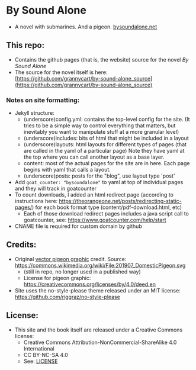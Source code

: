 
# By Sound Alone
* A novel with submarines. And a pigeon. [bysoundalone.net](bysoundalone.net)

## This repo:
* Contains the github pages (that is, the website) source for the novel _By Sound Alone_
* The source for the novel itself is here: [https://github.com/grannycart/by-sound-alone_source](https://github.com/grannycart/by-sound-alone_source)

### Notes on site formatting:
* Jekyll structure:
    * (underscore)config.yml: contains the top-level config for the site. (It tries to be a simple way to control everything that matters, but inevitably you want to manipulate stuff at a more granular level)
    * (underscore)includes: bits of html that might be included in a layout
    * (underscore)layouts: html layouts for different types of pages (that are called in the yaml of a particular page) Note they have yaml at the top where you can call another layout as a base layer.
    * content: most of the actual pages for the site are in here. Each page begins with yaml that calls a layout.
    * (underscore)posts: posts for the "blog", use layout type 'post'
* Add ```goat_counter: "bysoundalone"``` to yaml at top of individual pages and they will track in goatcounter
* To count downloads, I added an html redirect page (according to instructions here: https://theorangeone.net/posts/redirecting-static-pages/) for each book format type (content/pdf-download.html, etc)
    * Each of those download redirect pages includes a java script call to goatcounter, see: https://www.goatcounter.com/help/start
* CNAME file is required for custom domain by github

## Credits:
* Original [vector pigeon graphic](assets/images/pigeon-logo_vector.png) credit. Source: https://commons.wikimedia.org/wiki/File:201907_DomesticPigeon.svg
    * (still in repo, no longer used in a published way)
	* License for pigeon graphic: https://creativecommons.org/licenses/by/4.0/deed.en 
* Site uses the no-style-please theme released under an MIT license: https://github.com/riggraz/no-style-please

## License:
* This site and the book itself are released under a Creative Commons license:
    * Creative Commons Attribution-NonCommercial-ShareAlike 4.0 International
	* CC BY-NC-SA 4.0
	* See: [LICENSE](./LICENSE)





